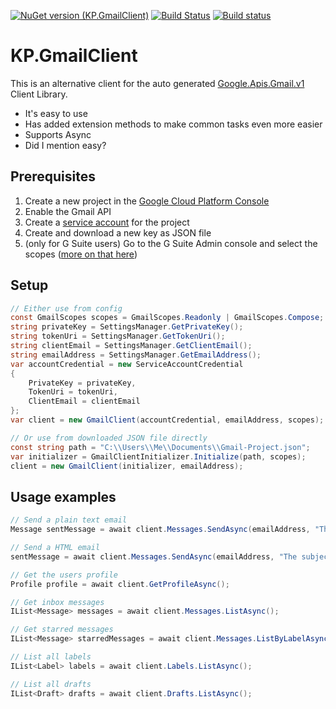 [![NuGet version (KP.GmailClient)](https://img.shields.io/nuget/v/KP.GmailClient.svg?style=flat-square)](https://www.nuget.org/packages/KP.GmailClient/)
[![Build Status](https://travis-ci.org/kpstolk/KP.GmailClient.svg?branch=master)](https://travis-ci.org/kpstolk/KP.GmailClient)
[![Build status](https://ci.appveyor.com/api/projects/status/tqv09fs3fo9a37t0?svg=true)](https://ci.appveyor.com/project/KP/gmail-api)

# KP.GmailClient
This is an alternative client for the auto generated [Google.Apis.Gmail.v1](https://www.nuget.org/packages/Google.Apis.Gmail.v1/) Client Library.

- It's easy to use
- Has added extension methods to make common tasks even more easier
- Supports Async
- Did I mention easy?

## Prerequisites
1. Create a new project in the [Google Cloud Platform Console](https://console.cloud.google.com/home/dashboard)
2. Enable the Gmail API
3. Create a [service account](https://console.cloud.google.com/iam-admin/serviceaccounts/) for the project
4. Create and download a new key as JSON file
5. (only for G Suite users) Go to the G Suite Admin console and select the scopes ([more on that here](https://developers.google.com/identity/protocols/OAuth2ServiceAccount#delegatingauthority))

## Setup
``` csharp
// Either use from config
const GmailScopes scopes = GmailScopes.Readonly | GmailScopes.Compose;
string privateKey = SettingsManager.GetPrivateKey();
string tokenUri = SettingsManager.GetTokenUri();
string clientEmail = SettingsManager.GetClientEmail();
string emailAddress = SettingsManager.GetEmailAddress();
var accountCredential = new ServiceAccountCredential
{
    PrivateKey = privateKey,
    TokenUri = tokenUri,
    ClientEmail = clientEmail
};
var client = new GmailClient(accountCredential, emailAddress, scopes);

// Or use from downloaded JSON file directly
const string path = "C:\\Users\\Me\\Documents\\Gmail-Project.json";
var initializer = GmailClientInitializer.Initialize(path, scopes);
client = new GmailClient(initializer, emailAddress);
```

## Usage examples
``` csharp
// Send a plain text email
Message sentMessage = await client.Messages.SendAsync(emailAddress, "The subject", "Plain text body");

// Send a HTML email
sentMessage = await client.Messages.SendAsync(emailAddress, "The subject", "<h1>HTML body</h1>", isBodyHtml: true);

// Get the users profile
Profile profile = await client.GetProfileAsync();

// Get inbox messages
IList<Message> messages = await client.Messages.ListAsync();

// Get starred messages
IList<Message> starredMessages = await client.Messages.ListByLabelAsync(Label.Starred);

// List all labels
IList<Label> labels = await client.Labels.ListAsync();

// List all drafts
IList<Draft> drafts = await client.Drafts.ListAsync();
```

